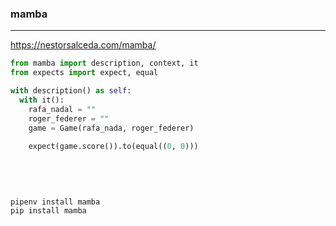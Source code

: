 ### mamba
---
https://nestorsalceda.com/mamba/

```py
from mamba import description, context, it
from expects import expect, equal

with description() as self:
  with it():
    rafa_nadal = ""
    roger_federer = ""
    game = Game(rafa_nada, roger_federer)
    
    expect(game.score()).to(equal((0, 0)))
    
    
    
    
```

```
pipenv install mamba
pip install mamba


```

```
```


